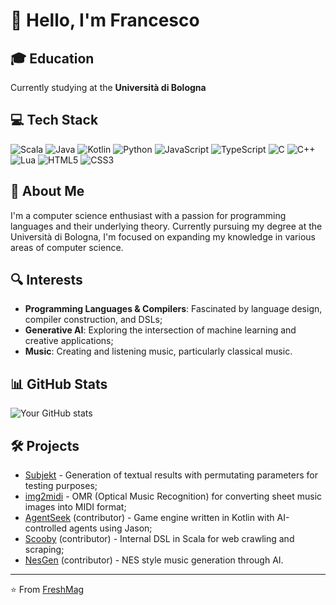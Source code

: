 # 👋 Hello, I'm Francesco

## 🎓 Education
Currently studying at the **Università di Bologna**

## 💻 Tech Stack
![Scala](https://img.shields.io/badge/Scala-%23DC322F.svg?style=for-the-badge&logo=scala&logoColor=white)
![Java](https://img.shields.io/badge/Java-%23ED8B00.svg?style=for-the-badge&logo=openjdk&logoColor=white)
![Kotlin](https://img.shields.io/badge/Kotlin-%237F52FF.svg?style=for-the-badge&logo=kotlin&logoColor=white)
![Python](https://img.shields.io/badge/Python-3670A0?style=for-the-badge&logo=python&logoColor=ffdd54)
![JavaScript](https://img.shields.io/badge/JavaScript-%23323330.svg?style=for-the-badge&logo=javascript&logoColor=%23F7DF1E)
![TypeScript](https://img.shields.io/badge/TypeScript-%23007ACC.svg?style=for-the-badge&logo=typescript&logoColor=white)
![C](https://img.shields.io/badge/C-%2300599C.svg?style=for-the-badge&logo=c&logoColor=white)
![C++](https://img.shields.io/badge/C++-%2300599C.svg?style=for-the-badge&logo=c%2B%2B&logoColor=white)
![Lua](https://img.shields.io/badge/Lua-%232C2D72.svg?style=for-the-badge&logo=lua&logoColor=white)
![HTML5](https://img.shields.io/badge/HTML5-%23E34F26.svg?style=for-the-badge&logo=html5&logoColor=white)
![CSS3](https://img.shields.io/badge/CSS3-%231572B6.svg?style=for-the-badge&logo=css3&logoColor=white)

## 🚀 About Me
I'm a computer science enthusiast with a passion for programming languages and their underlying theory. Currently pursuing my degree at the Università di Bologna, I'm focused on expanding my knowledge in various areas of computer science.

## 🔍 Interests
- **Programming Languages & Compilers**: Fascinated by language design, compiler construction, and DSLs;
- **Generative AI**: Exploring the intersection of machine learning and creative applications;
- **Music**: Creating and listening music, particularly classical music.

## 📊 GitHub Stats
![Your GitHub stats](https://github-readme-stats.vercel.app/api?username=FreshMag&show_icons=true&theme=radical)

## 🛠️ Projects
- [Subjekt](https://github.com/mini-roostico/subjekt) - Generation of textual results with permutating parameters for testing purposes;
- [img2midi](https://github.com/FreshMag/omr-img2midi) - OMR (Optical Music Recognition) for converting sheet music images into MIDI format;
- [AgentSeek](https://github.com/FreshMag/AgentSeek) (contributor) - Game engine written in Kotlin with AI-controlled agents using Jason;
- [Scooby](https://github.com/roostico/scooby) (contributor) - Internal DSL in Scala for web crawling and scraping;
- [NesGen](https://github.com/roostico/NesGen) (contributor) - NES style music generation through AI.

<!-- ## 🌐 Connect With Me -->
<!-- [![LinkedIn](https://img.shields.io/badge/LinkedIn-%230077B5.svg?style=for-the-badge&logo=linkedin&logoColor=white)](https://linkedin.com/in/yourusername) -->
<!-- Add other social media as needed -->

---

⭐️ From [FreshMag](https://github.com/FreshMag)
